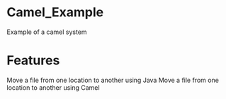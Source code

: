 # Camel_Example


Example of a camel system 

# Features 
Move a file from one location to another using Java 
Move a file from one location to another using Camel

